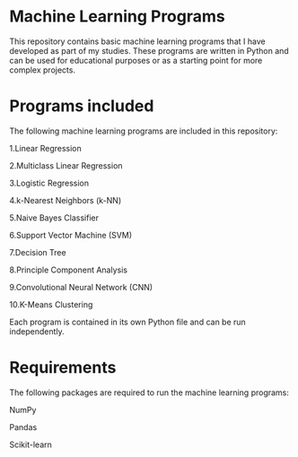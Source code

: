 # Machine Learning Programs
This repository contains basic machine learning programs that I have developed as part of my studies. These programs are written in Python and can be used for educational purposes or as a starting point for more complex projects.

# Programs included
The following machine learning programs are included in this repository:

  1.Linear Regression
  
  2.Multiclass Linear Regression
  
  3.Logistic Regression
  
  4.k-Nearest Neighbors (k-NN)
  
  5.Naive Bayes Classifier
  
  6.Support Vector Machine (SVM)
  
  7.Decision Tree
  
  8.Principle Component Analysis
  
  9.Convolutional Neural Network (CNN)
  
  10.K-Means Clustering
  
Each program is contained in its own Python file and can be run independently.

# Requirements
The following packages are required to run the machine learning programs:

  NumPy

  Pandas

  Scikit-learn
